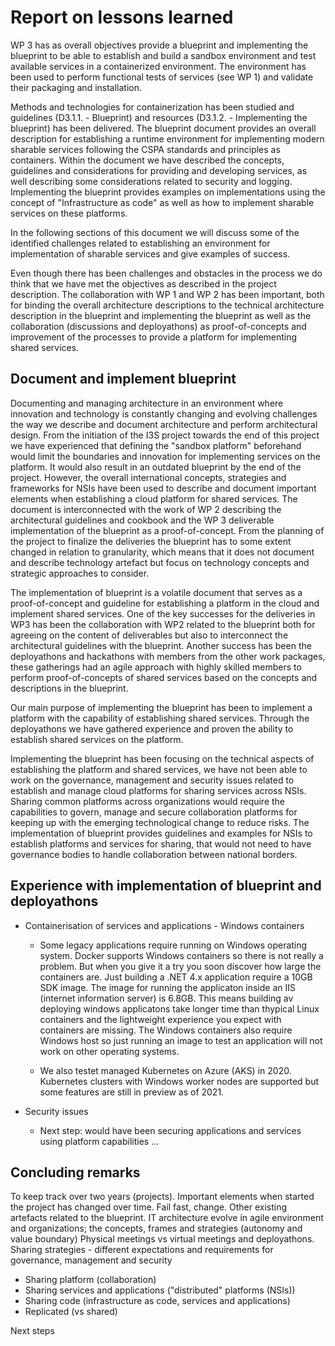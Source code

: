 # Report on lessons learned
WP 3 has as overall objectives provide a blueprint and implementing the blueprint to be able to establish and build a sandbox environment and test available services in a containerized environment. The environment has been used to perform functional tests of services (see WP 1) and validate their packaging and installation.

Methods and technologies for containerization has been studied and guidelines (D3.1.1. - Blueprint) and resources (D3.1.2. - Implementing the blueprint) has been delivered. The blueprint document provides an overall description for establishing a runtime environment for implementing modern sharable services following the CSPA standards and principles as containers. Within the document we have described the concepts, guidelines and considerations for providing and developing services, as well describing some considerations related to security and logging. Implementing the blueprint provides examples on implementations using the concept of "Infrastructure as code" as well as how to implement sharable services on these platforms.

In the following sections of this document we will discuss some of the identified challenges related to establishing an environment for implementation of sharable services and give examples of success.

Even though there has been challenges and obstacles in the process we do think that we have met the objectives as described in the project description. The collaboration with WP 1 and WP 2 has been important, both for binding the overall architecture descriptions to the technical architecture description in the blueprint and implementing the blueprint as well as the collaboration (discussions and deployathons) as proof-of-concepts and improvement of the processes to provide a platform for implementing shared services.


## Document and implement blueprint
Documenting and managing architecture in an environment where innovation and technology is constantly changing and evolving challenges the way we describe and document architecture and perform architectural design. From the initiation of the I3S project towards the end of this project we have experienced that defining the "sandbox platform" beforehand would limit the boundaries and innovation for implementing services on the platform. It would also result in an outdated blueprint by the end of the project. However, the overall international concepts, strategies and frameworks for NSIs have been used to describe and document important elements when establishing a cloud platform for shared services. The document is interconnected with the work of WP 2 describing the architectural guidelines and cookbook and the WP 3 deliverable implementation of the blueprint as a proof-of-concept. From the planning of the project to finalize the deliveries the blueprint has to some extent changed in relation to granularity, which means that it does not document and describe technology artefact but focus on technology concepts and strategic approaches to consider.

The implementation of blueprint is a volatile document that serves as a proof-of-concept and guideline for establishing a platform in the cloud and implement shared services. One of the key successes for the deliveries in WP3 has been the collaboration with WP2 related to the blueprint both for agreeing on the content of deliverables but also to interconnect the architectural guidelines with the blueprint. Another success has been the deployathons and hackathons with members from the other work packages, these gatherings had an agile approach with highly skilled members to perform proof-of-concepts of shared services based on the concepts and descriptions in the blueprint.

Our main purpose of implementing the blueprint has been to implement a platform with the capability of establishing shared services. Through the deployathons we have gathered experience and proven the ability to establish shared services on the platform.

Implementing the blueprint has been focusing on the technical aspects of establishing the platform and shared services, we have not been able to work on the governance, management and security issues related to establish and manage cloud platforms for sharing services across NSIs. Sharing common platforms across organizations would require the capabilities to govern, manage and secure collaboration platforms for keeping up with the emerging technological change to reduce risks. The implementation of blueprint provides guidelines and examples for NSIs to establish platforms and services for sharing, that would not need to have governance bodies to handle collaboration between national borders.

## Experience with implementation of blueprint and deployathons
- Containerisation of services and applications - Windows containers
  - Some legacy applications require running on Windows operating system. Docker supports Windows containers so there is not really a problem. But when you give it a try you soon discover how large the containers are. Just building a .NET 4.x application require a 10GB SDK image. The image for running the applicaton inside an IIS (internet information server) is 6.8GB. This means building av deploying windows applicatons take longer time than thypical Linux containers and the lightweight experience you expect with containers are missing. The Windows containers also require Windows host so just running an image to test an application will not work on other operating systems. 

  - We also testet managed Kubernetes on Azure (AKS) in 2020. Kubernetes clusters with  Windows worker nodes are supported but some features are still in preview as of 2021.

- Security issues
  - Next step: would have been securing applications and services using platform capabilities ...

## Concluding remarks
To keep track over two years (projects). Important elements when started the project has changed over time. Fail fast, change.
Other existing artefacts related to the blueprint.
IT architecture evolve in agile environment and organizations; the concepts, frames and strategies (autonomy and value boundary)
Physical meetings vs virtual meetings and deployathons.
Sharing strategies - different expectations and requirements for governance, management and security
-	Sharing platform (collaboration)
-	Sharing services and applications ("distributed" platforms (NSIs))
-	Sharing code (infrastructure as code, services and applications)
-	Replicated (vs shared)

Next steps
